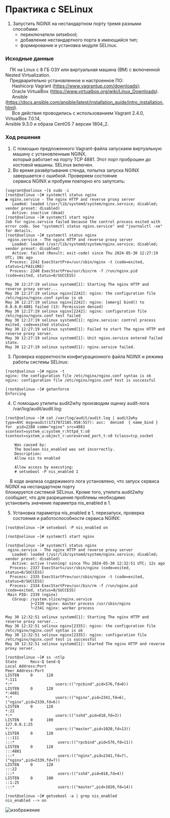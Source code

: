 # Практика с SELinux #
1. Запустить NGINX на нестандартном порту тремя разными способами:
   - переключатели setsebool;
   - добавление нестандартного порта в имеющийся тип;
   - формирование и установка модуля SELinux.
### Исходные данные ###
&ensp;&ensp;ПК на Linux c 8 ГБ ОЗУ или виртуальная машина (ВМ) с включенной Nested Virtualization.<br/>
&ensp;&ensp;Предварительно установленное и настроенное ПО:<br/>
&ensp;&ensp;&ensp;Hashicorp Vagrant (https://www.vagrantup.com/downloads);<br/>
&ensp;&ensp;&ensp;Oracle VirtualBox (https://www.virtualbox.org/wiki/Linux_Downloads).<br/>
&ensp;&ensp;&ensp;Ansible (https://docs.ansible.com/ansible/latest/installation_guide/intro_installation.html).<br/>
&ensp;&ensp;&ensp;Все действия проводились с использованием Vagrant 2.4.0, VirtualBox 7.0.14,<br/> Ansible 9.3.0 и образа CentOS 7 версии 1804_2.<br/> 
### Ход решения ###
1. С помощью предложенного Vagrant-файла запускаем виртуальную машину с установленным NGINX,<br/>
который работает на порту TCP 4881. Этот порт проброшен до хостовой машины. SELinux включен.<br/>
2. Во время развёртывания стенда, попытка запуска NGINX завершается с ошибкой. Проверяем состояние <br/>
сервиса NGINX и пробуем повторно его запутсить:<br/>
```shell
[vagrant@selinux ~]$ sudo -i
[root@selinux ~]# systemctl status nginx
● nginx.service - The nginx HTTP and reverse proxy server
   Loaded: loaded (/usr/lib/systemd/system/nginx.service; disabled; vendor preset: disabled)
   Active: inactive (dead)
[root@selinux ~]# systemctl start nginx
Job for nginx.service failed because the control process exited with error code. See "systemctl status nginx.service" and "journalctl -xe" for details.
[root@selinux ~]# systemctl status nginx
 nginx.service - The nginx HTTP and reverse proxy server
   Loaded: loaded (/usr/lib/systemd/system/nginx.service; disabled; vendor preset: disabled)
   Active: failed (Result: exit-code) since Thu 2024-05-30 12:27:19 UTC; 10s ago
  Process: 2242 ExecStartPre=/usr/sbin/nginx -t (code=exited, status=1/FAILURE)
  Process: 2240 ExecStartPre=/usr/bin/rm -f /run/nginx.pid (code=exited, status=0/SUCCESS)

May 30 12:27:19 selinux systemd[1]: Starting The nginx HTTP and reverse proxy server...
May 30 12:27:19 selinux nginx[2242]: nginx: the configuration file /etc/nginx/nginx.conf syntax is ok
May 30 12:27:19 selinux nginx[2242]: nginx: [emerg] bind() to 0.0.0.0:4881 failed (13: Permission denied)
May 30 12:27:19 selinux nginx[2242]: nginx: configuration file /etc/nginx/nginx.conf test failed
May 30 12:27:19 selinux systemd[1]: nginx.service: control process exited, code=exited status=1
May 30 12:27:19 selinux systemd[1]: Failed to start The nginx HTTP and reverse proxy server.
May 30 12:27:19 selinux systemd[1]: Unit nginx.service entered failed state.
May 30 12:27:19 selinux systemd[1]: nginx.service failed.
```
3. Проверка корректности конфигурационного файла NGINX и режима работы системы SELinux:<br/>
```shell
[root@selinux ~]# nginx -t
nginx: the configuration file /etc/nginx/nginx.conf syntax is ok
nginx: configuration file /etc/nginx/nginx.conf test is successful

[root@selinux ~]# getenforce
Enforcing
```
4. С помощью утилиты audit2why производим оценку audit-лога /var/log/audit/audit.log:<br/>
```shell
[root@selinux ~]# cat /var/log/audit/audit.log | audit2why
type=AVC msg=audit(1717072185.958:557): avc:  denied  { name_bind } for  pid=2288 comm="nginx" src=4881 scontext=system_u:system_r:httpd_t:s0 tcontext=system_u:object_r:unreserved_port_t:s0 tclass=tcp_socket

	Was caused by:
	The boolean nis_enabled was set incorrectly. 
	Description:
	Allow nis to enabled

	Allow access by executing:
	# setsebool -P nis_enabled 1
```
&ensp;&ensp;В ходе анализа содержимого лога установлено, что запуск сервиса NGINX на нестандартном порту<br/>
блокируется системой SELinux. Кроме того, утилита audit2why сообщает, что для разрешения проблемы необходимо<br/>
установить значение параметра nis_enabled в 1.<br/>

5. Установка параметра nis_enabled в 1, перезапуск, проверка состояния и работоспособности сервиса NGINX:<br/>
```shell
[root@selinux ~]# setsebool -P nis_enabled on

[root@selinux ~]# systemctl start nginx

[root@selinux ~]# systemctl status nginx
 nginx.service - The nginx HTTP and reverse proxy server
   Loaded: loaded (/usr/lib/systemd/system/nginx.service; disabled; vendor preset: disabled)
   Active: active (running) since Thu 2024-05-30 12:32:51 UTC; 12s ago
  Process: 2337 ExecStart=/usr/sbin/nginx (code=exited, status=0/SUCCESS)
  Process: 2335 ExecStartPre=/usr/sbin/nginx -t (code=exited, status=0/SUCCESS)
  Process: 2334 ExecStartPre=/usr/bin/rm -f /run/nginx.pid (code=exited, status=0/SUCCESS)
 Main PID: 2339 (nginx)
   CGroup: /system.slice/nginx.service
           ├─2339 nginx: master process /usr/sbin/nginx
           └─2341 nginx: worker process

May 30 12:32:51 selinux systemd[1]: Starting The nginx HTTP and reverse proxy server...
May 30 12:32:51 selinux nginx[2335]: nginx: the configuration file /etc/nginx/nginx.conf syntax is ok
May 30 12:32:51 selinux nginx[2335]: nginx: configuration file /etc/nginx/nginx.conf test is successful
May 30 12:32:51 selinux systemd[1]: Started The nginx HTTP and reverse proxy server.

[root@selinux ~]# ss -ntlp
State      Recv-Q Send-Q                                                                                             Local Address:Port                                                                                                            Peer Address:Port              
LISTEN     0      128                                                                                                            *:111                                                                                                                        *:*                   users:(("rpcbind",pid=576,fd=8))
LISTEN     0      128                                                                                                            *:4881                                                                                                                       *:*                   users:(("nginx",pid=2341,fd=6),("nginx",pid=2339,fd=6))
LISTEN     0      128                                                                                                            *:22                                                                                                                         *:*                   users:(("sshd",pid=818,fd=3))
LISTEN     0      100                                                                                                    127.0.0.1:25                                                                                                                         *:*                   users:(("master",pid=1020,fd=13))
LISTEN     0      128                                                                                                           :::111                                                                                                                       :::*                   users:(("rpcbind",pid=576,fd=11))
LISTEN     0      128                                                                                                           :::4881                                                                                                                      :::*                   users:(("nginx",pid=2341,fd=7),("nginx",pid=2339,fd=7))
LISTEN     0      128                                                                                                           :::22                                                                                                                        :::*                   users:(("sshd",pid=818,fd=4))
LISTEN     0      100                                                                                                          ::1:25                                                                                                                        :::*                   users:(("master",pid=1020,fd=14))

[root@selinux ~]# getsebool -a | grep nis_enabled
nis_enabled --> on
```
![изображение](https://github.com/DemBeshtau/12_1_DZ/assets/149678567/6d0d3bf1-ed57-4681-925c-6e785fa99663)
